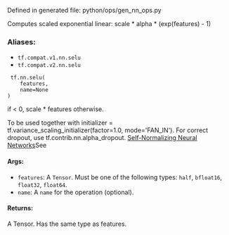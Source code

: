 
Defined in generated file: python/ops/gen_nn_ops.py

Computes scaled exponential linear: scale * alpha * (exp(features) - 1)
### Aliases:
- `tf.compat.v1.nn.selu`
- `tf.compat.v2.nn.selu`

```
 tf.nn.selu(
    features,
    name=None
)
```

if < 0, scale * features otherwise.

To be used together with initializer = tf.variance_scaling_initializer(factor=1.0, mode='FAN_IN'). For correct dropout, use tf.contrib.nn.alpha_dropout.
[Self-Normalizing Neural Networks](https://arxiv.org/abs/1706.02515)See 

#### Args:
- `features`: A `Tensor`. Must be one of the following types: `half`, `bfloat16`, `float32`, `float64`.
- `name`: A `name` for the operation (optional).
#### Returns:

A Tensor. Has the same type as features.
